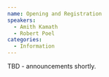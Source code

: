 ```yaml
---
name: Opening and Registration
speakers:
  - Amith Kamath
  - Robert Poel
categories:
  - Information
---
```


TBD - announcements shortly.